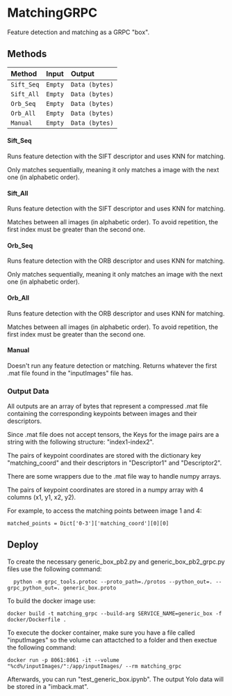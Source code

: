 
# MatchingGRPC

Feature detection and matching as a GRPC "box".
## Methods

| Method   | Input       | Output                           |
| :---------- | :--------- | :---------------------------------- |
| `Sift_Seq` | `Empty` | `Data (bytes)` |
| `Sift_All` | `Empty` | `Data (bytes)` |
| `Orb_Seq` | `Empty` | `Data (bytes)` |
| `Orb_All` | `Empty` | `Data (bytes)` |
| `Manual` | `Empty` | `Data (bytes)` |

#### Sift_Seq

Runs feature detection with the SIFT descriptor and uses KNN for matching.

Only matches sequentially, meaning it only matches a image with the next one (in alphabetic order). 

#### Sift_All

Runs feature detection with the SIFT descriptor and uses KNN for matching.

Matches between all images (in alphabetic order). To avoid repetition, the first index must be greater than the second one.

#### Orb_Seq

Runs feature detection with the ORB descriptor and uses KNN for matching.

Only matches sequentially, meaning it only matches an image with the next one (in alphabetic order). 

#### Orb_All

Runs feature detection with the ORB descriptor and uses KNN for matching.

Matches between all images (in alphabetic order). To avoid repetition, the first index must be greater than the second one.


#### Manual

Doesn't run any feature detection or matching. Returns whatever the first .mat file found in the "inputImages" file has. 

### Output Data

All outputs are an array of bytes that represent a compressed .mat file containing the corresponding keypoints between images and their descriptors.

Since .mat file does not accept tensors, the Keys for the image pairs are a string with the following structure: "index1-index2". 

The pairs of keypoint coordinates are stored with the dictionary key "matching_coord" and their descriptors in "Descriptor1" and "Descriptor2".

There are some wrappers due to the .mat file way to handle numpy arrays.

The pairs of keypoint coordinates are stored in a numpy array with 4 columns (x1, y1, x2, y2).

For example, to access the matching points between image 1 and 4: 

```
matched_points = Dict['0-3']['matching_coord'][0][0]
```

## Deploy

To create the necessary generic_box_pb2.py and generic_box_pb2_grpc.py files use the following command:

```
  python -m grpc_tools.protoc --proto_path=./protos --python_out=. --grpc_python_out=. generic_box.proto
```

To build the docker image use:

```
docker build -t matching_grpc --build-arg SERVICE_NAME=generic_box -f docker/Dockerfile .
```

To execute the docker container, make sure you have a file called "inputImages" so the volume can attactched to a folder and then exectue the following command: 
```
docker run -p 8061:8061 -it --volume "%cd%/inputImages/":/app/inputImages/ --rm matching_grpc
```

Afterwards, you can run "test_generic_box.ipynb". The output Yolo data will be stored in a "imback.mat".
